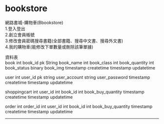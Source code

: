 # bookstore

網路書城-購物車(Bbookstore)</br>
1.登入登出</br>
2.創立會員帳號</br>
3.修改會員密碼搜尋書籍(全部書籍、搜尋中文書、搜尋外文書)</br>
4.我的購物車(能修改下單數量或刪除該筆單據)</br>

資料表</br>
book
int		book_id		pk
String		book_name
int		book_class
int		book_quantity
int		book_status
binary		book_img
timestamp	createtime
timestamp	updatetime

user
int		user_id		pk
string		user_account
string		user_password
timestamp	createtime
timestamp	updatetime

shoppingcart
int		user_id
int		book_id
int		book_buy_quantity
timestamp	createtime
timestamp	updatetime

order
int		order_id
int		user_id
int		book_id
int		book_buy_quantity
timestamp	createtime
timestamp	updatetime

------------------------------------


